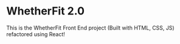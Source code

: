 # WhetherFit 2.0 

This is the WhetherFit Front End project (Built with HTML, CSS, JS) refactored using React!

